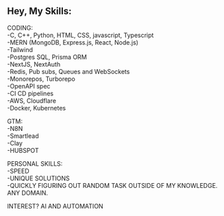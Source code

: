 ## Hey, My Skills:

CODING: <br>
-C, C++, Python, HTML, CSS, javascript, Typescript<br>
-MERN (MongoDB, Express.js, React, Node.js)<br>
-Tailwind<br>
-Postgres SQL, Prisma ORM<br>
-NextJS, NextAuth<br>
-Redis, Pub subs, Queues and WebSockets<br>
-Monorepos, Turborepo<br>
-OpenAPI spec<br>
-CI CD pipelines<br>
-AWS, Cloudflare<br>
-Docker, Kubernetes<br>

GTM: <br>
-N8N<br>
-Smartlead <br>
-Clay<br>
-HUBSPOT <br>


PERSONAL SKILLS:<br>
-SPEED<br>
-UNIQUE SOLUTIONS<br>
-QUICKLY FIGURING OUT RANDOM TASK OUTSIDE OF MY KNOWLEDGE. ANY DOMAIN. <br>


INTEREST? AI AND AUTOMATION












